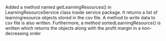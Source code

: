 Added a method named getLearningResources() in LearningResourceService class inside service package. It returns a list of learningresource objects stored in the csv file.
A method to write data to csv file is also written.
Furthermore, a method sortedLearningResource() is written which returns the objects along with the profit margin in a non-decreasing order


